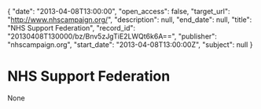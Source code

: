{
  "date": "2013-04-08T13:00:00", 
  "open_access": false, 
  "target_url": "http://www.nhscampaign.org/", 
  "description": null, 
  "end_date": null, 
  "title": "NHS Support Federation", 
  "record_id": "20130408T130000/bz/Bnv5zJgTiE2LWQt6k6A==", 
  "publisher": "nhscampaign.org", 
  "start_date": "2013-04-08T13:00:00Z", 
  "subject": null
}

# NHS Support Federation

None